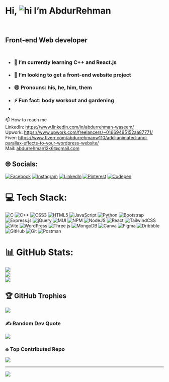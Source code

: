 # Hi, ![hi](https://user-images.githubusercontent.com/18350557/176309783-0785949b-9127-417c-8b55-ab5a4333674e.gif) I’m AbdurRehman<br><br>
## Front-end Web developer<br><br>
### <ul><li> 🌱 I’m currently learning C++ and React.js</li><br><li>💞️ I’m looking to get a front-end website project</li><br><li>😄 Pronouns: his, he, him, them</li><br></li><li>⚡ Fun fact: body workout and gardening<li><br></ul>
📫 How to reach me<br>LinkedIn: https://www.linkedin.com/in/abdurrehman-waseem/<br>Upwork: https://www.upwork.com/freelancers/~01669495152aa87771/<br>Fiver: https://www.fiverr.com/abdurrehmanw110/add-animated-and-parallax-effects-to-your-wordpress-website/<br>Mail: abdurrehman12k6@gmail.com


## 🌐 Socials:
[![Facebook](https://img.shields.io/badge/Facebook-%231877F2.svg?logo=Facebook&logoColor=white)](https://www.facebook.com/profile.php?id=100093833078916) [![Instagram](https://img.shields.io/badge/Instagram-%23E4405F.svg?logo=Instagram&logoColor=white)](https://www.instagram.com/abdurrehman.wasim?igsh=ZGUzMzM3NWJiOQ==) [![LinkedIn](https://img.shields.io/badge/LinkedIn-%230077B5.svg?logo=linkedin&logoColor=white)](https://linkedin.com/in/abdurrehman-waseem) [![Pinterest](https://img.shields.io/badge/Pinterest-%23E60023.svg?logo=Pinterest&logoColor=white)](https://pinterest.com/abdurrehman12k6) [![Codepen](https://img.shields.io/badge/Codepen-000000?style=for-the-badge&logo=codepen&logoColor=white)](https://codepen.io/AbdurRehman-Waseem) 

# 💻 Tech Stack:
![C](https://img.shields.io/badge/c-%2300599C.svg?style=flat&logo=c&logoColor=white) ![C++](https://img.shields.io/badge/c++-%2300599C.svg?style=flat&logo=c%2B%2B&logoColor=white) ![CSS3](https://img.shields.io/badge/css3-%231572B6.svg?style=flat&logo=css3&logoColor=white) ![HTML5](https://img.shields.io/badge/html5-%23E34F26.svg?style=flat&logo=html5&logoColor=white) ![JavaScript](https://img.shields.io/badge/javascript-%23323330.svg?style=flat&logo=javascript&logoColor=%23F7DF1E) ![Python](https://img.shields.io/badge/python-3670A0?style=flat&logo=python&logoColor=ffdd54) ![Bootstrap](https://img.shields.io/badge/bootstrap-%238511FA.svg?style=flat&logo=bootstrap&logoColor=white) ![Express.js](https://img.shields.io/badge/express.js-%23404d59.svg?style=flat&logo=express&logoColor=%2361DAFB) ![jQuery](https://img.shields.io/badge/jquery-%230769AD.svg?style=flat&logo=jquery&logoColor=white) ![MUI](https://img.shields.io/badge/MUI-%230081CB.svg?style=flat&logo=mui&logoColor=white) ![NPM](https://img.shields.io/badge/NPM-%23CB3837.svg?style=flat&logo=npm&logoColor=white) ![NodeJS](https://img.shields.io/badge/node.js-6DA55F?style=flat&logo=node.js&logoColor=white) ![React](https://img.shields.io/badge/react-%2320232a.svg?style=flat&logo=react&logoColor=%2361DAFB) ![TailwindCSS](https://img.shields.io/badge/tailwindcss-%2338B2AC.svg?style=flat&logo=tailwind-css&logoColor=white) ![Vite](https://img.shields.io/badge/vite-%23646CFF.svg?style=flat&logo=vite&logoColor=white) ![WordPress](https://img.shields.io/badge/WordPress-%23117AC9.svg?style=flat&logo=WordPress&logoColor=white) ![Three js](https://img.shields.io/badge/threejs-black?style=flat&logo=three.js&logoColor=white) ![MongoDB](https://img.shields.io/badge/MongoDB-%234ea94b.svg?style=flat&logo=mongodb&logoColor=white) ![Canva](https://img.shields.io/badge/Canva-%2300C4CC.svg?style=flat&logo=Canva&logoColor=white) ![Figma](https://img.shields.io/badge/figma-%23F24E1E.svg?style=flat&logo=figma&logoColor=white) ![Dribbble](https://img.shields.io/badge/Dribbble-EA4C89?style=flat&logo=dribbble&logoColor=white) ![GitHub](https://img.shields.io/badge/github-%23121011.svg?style=flat&logo=github&logoColor=white) ![Git](https://img.shields.io/badge/git-%23F05033.svg?style=flat&logo=git&logoColor=white) ![Postman](https://img.shields.io/badge/Postman-FF6C37?style=flat&logo=postman&logoColor=white)
# 📊 GitHub Stats:
![](https://github-readme-stats.vercel.app/api?username=adam-abdurrehman&theme=vision-friendly-dark&hide_border=false&include_all_commits=true&count_private=true)<br/>
![](https://github-readme-streak-stats.herokuapp.com/?user=adam-abdurrehman&theme=vision-friendly-dark&hide_border=false)<br/>
![](https://github-readme-stats.vercel.app/api/top-langs/?username=adam-abdurrehman&theme=vision-friendly-dark&hide_border=false&include_all_commits=true&count_private=true&layout=compact)

## 🏆 GitHub Trophies
![](https://github-profile-trophy.vercel.app/?username=adam-abdurrehman&theme=dark&no-frame=false&no-bg=false&margin-w=4)

### ✍️ Random Dev Quote
![](https://quotes-github-readme.vercel.app/api?type=horizontal&theme=radical)

### 🔝 Top Contributed Repo
![](https://github-contributor-stats.vercel.app/api?username=adam-abdurrehman&limit=5&theme=dark&combine_all_yearly_contributions=true)

---
[![](https://visitcount.itsvg.in/api?id=adam-abdurrehman&icon=8&color=3)](https://visitcount.itsvg.in)

<!-- Proudly created with GPRM ( https://gprm.itsvg.in ) -->

<!---
adam-Abdur Rehman/adam-Abdur Rehman is a ✨ special ✨ repository because its `README.md` (this file) appears on your GitHub profile.
You can click the Preview link to take a look at your changes.
--->

